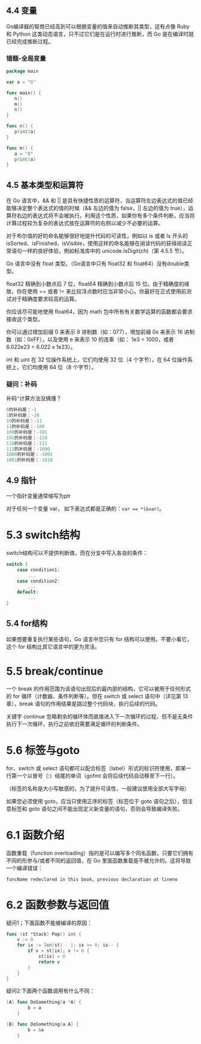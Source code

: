 ## 4.4 变量
Go编译器的智商已经高到可以根据变量的值来自动推断其类型，这有点像 Ruby 和 Python 这类动态语言，只不过它们是在运行时进行推断，而 Go 是在编译时就已经完成推断过程。  

### 错题-全局变量
```go
package main

var a = "G"

func main() {
   n()
   m()
   n()
}

func n() {
   print(a)
}

func m() {
   a = "O"
   print(a)
}
```

## 4.5 基本类型和运算符
在 Go 语言中，&& 和 || 是具有快捷性质的运算符，当运算符左边表达式的值已经能够决定整个表达式的值的时候（&& 左边的值为 false，|| 左边的值为 true），运算符右边的表达式将不会被执行。利用这个性质，如果你有多个条件判断，应当将计算过程较为复杂的表达式放在运算符的右侧以减少不必要的运算。  

对于布尔值的好的命名能够很好地提升代码的可读性，例如以 is 或者 Is 开头的 isSorted、isFinished、isVisible，使用这样的命名能够在阅读代码的获得阅读正常语句一样的良好体验，例如标准库中的 unicode.IsDigit(ch)（第 4.5.5 节）。  

Go 语言中没有 float 类型。（Go语言中只有 float32 和 float64）没有double类型。  

float32 精确到小数点后 7 位，float64 精确到小数点后 15 位。由于精确度的缘故，你在使用 == 或者 != 来比较浮点数时应当非常小心。你最好在正式使用前测试对于精确度要求较高的运算。  

你应该尽可能地使用 float64，因为 math 包中所有有关数学运算的函数都会要求接收这个类型。  

你可以通过增加前缀 0 来表示 8 进制数（如：077），增加前缀 0x 来表示 16 进制数（如：0xFF），以及使用 e 来表示 10 的连乘（如： 1e3 = 1000，或者 6.022e23 = 6.022 x 1e23）。  

int 和 uint 在 32 位操作系统上，它们均使用 32 位（4 个字节），在 64 位操作系统上，它们均使用 64 位（8 个字节）。  

### 疑问：补码
补码`^`计算方法没搞懂？  
```go
0的补码是：-1
1的补码是：-10
10的补码是：-11
11的补码是：-100
100的补码是：-101
101的补码是：-110
110的补码是：-111
111的补码是：-1000
1000的补码是：-1001
1001的补码是：-1010
```

## 4.9 指针
一个指针变量通常缩写为ptr  

对于任何一个变量 var， 如下表达式都是正确的：`var == *(&var)`。  


# 5.3 switch结构
switch结构可以不提供判断值，而在分支中写入各自的条件：  
```go
switch {
	case condition1:
		...
	case condition2:
		...
	default:
		...
}
```

## 5.4 for结构
如果想要重复执行某些语句，Go 语言中您只有 for 结构可以使用。不要小看它，这个 for 结构比其它语言中的更为灵活。  

# 5.5 break/continue

一个 break 的作用范围为该语句出现后的最内部的结构，它可以被用于任何形式的 for 循环（计数器、条件判断等）。但在 switch 或 select 语句中（详见第 13 章），break 语句的作用结果是跳过整个代码块，执行后续的代码。  

关键字 continue 忽略剩余的循环体而直接进入下一次循环的过程，但不是无条件执行下一次循环，执行之前依旧需要满足循环的判断条件。  

# 5.6 标签与goto
for、switch 或 select 语句都可以配合标签（label）形式的标识符使用，即某一行第一个以冒号（:）结尾的单词（gofmt 会将后续代码自动移至下一行）。  

（标签的名称是大小写敏感的，为了提升可读性，一般建议使用全部大写字母）  

如果您必须使用 goto，应当只使用正序的标签（标签位于 goto 语句之后），但注意标签和 goto 语句之间不能出现定义新变量的语句，否则会导致编译失败。  

# 6.1 函数介绍
函数重载（function overloading）指的是可以编写多个同名函数，只要它们拥有不同的形参与/或者不同的返回值，在 Go 里面函数重载是不被允许的。这将导致一个编译错误：  
```
funcName redeclared in this book, previous declaration at lineno
```

# 6.2 函数参数与返回值
疑问1；下面函数不能被编译的原因：  
```go
func (st *Stack) Pop() int {
    v := 0
    for ix := len(st) - 1; ix >= 0; ix-- {
        if v = st[ix]; v != 0 {
            st[ix] = 0
            return v
        }
    }
} 
```

疑问2:下面两个函数调用有什么不同：  
```go
(A) func DoSomething(a *A) {
        b = a
    }

(B) func DoSomething(a A) {
        b = &a
    }
```
